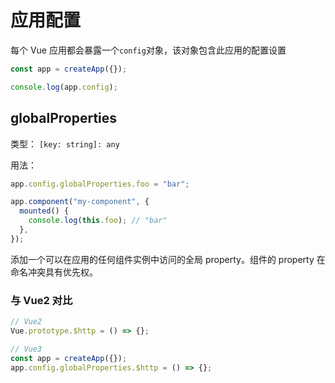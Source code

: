 # 应用配置

每个 Vue 应用都会暴露一个`config`对象，该对象包含此应用的配置设置

```js
const app = createApp({});

console.log(app.config);
```

## globalProperties

类型： `[key: string]: any`

用法：

```js
app.config.globalProperties.foo = "bar";

app.component("my-component", {
  mounted() {
    console.log(this.foo); // "bar"
  },
});
```

添加一个可以在应用的任何组件实例中访问的全局 property。组件的 property 在命名冲突具有优先权。

### 与 Vue2 对比

```js
// Vue2
Vue.prototype.$http = () => {};

// Vue3
const app = createApp({});
app.config.globalProperties.$http = () => {};
```
